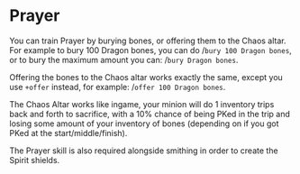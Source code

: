 # Prayer

You can train Prayer by burying bones, or offering them to the Chaos altar. For example to bury 100 Dragon bones, you can do  /`bury 100 Dragon bones`, or to bury the maximum amount you can: /`bury Dragon bones`.

Offering the bones to the Chaos altar works exactly the same, except you use `+offer` instead, for example:  /`offer 100 Dragon bones`.

The Chaos Altar works like ingame, your minion will do 1 inventory trips back and forth to sacrifice, with a 10% chance of being PKed in the trip and losing some amount of your inventory of bones (depending on if you got PKed at the start/middle/finish).

The Prayer skill is also required alongside smithing in order to create the Spirit shields.

